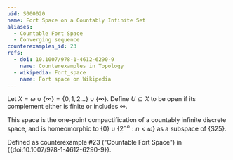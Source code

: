 ```yaml
---
uid: S000020
name: Fort Space on a Countably Infinite Set
aliases:
  - Countable Fort Space
  - Converging sequence
counterexamples_id: 23
refs:
  - doi: 10.1007/978-1-4612-6290-9 
    name: Counterexamples in Topology
  - wikipedia: Fort_space
    name: Fort space on Wikipedia
---
```

Let $X=\omega\cup\{\infty\}=\{0,1,2\dots\}\cup\{\infty\}$.
Define $U \subseteq X$ to be open if its complement either is finite or includes $\infty$.

This space is the one-point compactification of a countably infinite discrete space,
and is homeomorphic to $\{0\}\cup\{2^{-n}:n<\omega\}$ as a subspace of {S25}.

Defined as counterexample #23 ("Countable Fort Space")
in {{doi:10.1007/978-1-4612-6290-9}}.
